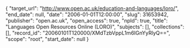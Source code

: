 {
  "target_url": "http://www.open.ac.uk/education-and-languages/loro/", 
  "end_date": null, 
  "date": "2006-01-01T12:00:00", 
  "slug": 31653942, 
  "publisher": "open.ac.uk", 
  "open_access": true, 
  "npld": true, 
  "title": "Languages Open Resources Online (LORO)", 
  "subjects": [], 
  "collections": [], 
  "record_id": "20060101T120000/XMdTzbVppL1m6IGnYyRlyQ==", 
  "scope": "root", 
  "start_date": null
}

